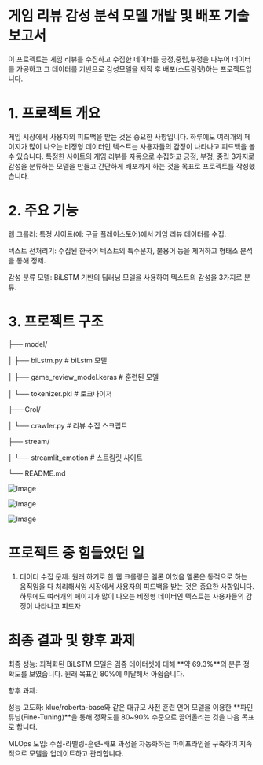 # 게임 리뷰 감성 분석 모델 개발 및 배포 기술 보고서

이 프로젝트는 게임 리뷰를 수집하고 수집한 데이터를 긍정,중립,부정을 나누어 데이터를 가공하고 그 데이터를 기반으로
감성모델을 제작 후 배포(스트림릿)하는 프로젝트입니다.

# 1. 프로젝트 개요

게임 시장에서 사용자의 피드백을 받는 것은 중요한 사항입니다. 하루에도 여러개의 페이지가 많이 나오는 비정형 데이터인
텍스트는 사용자들의 감정이 나타나고 피드백을 볼수 있습니다. 특정한 사이트의 게임 리뷰를 자동으로 수집하고 긍정, 부정, 중립 3가지로
감성을 분류하는 모델을 만들고 간단하게 배포까지 하는 것을 목표로 프로젝트를 작성했습니다.

# 2. 주요 기능

웹 크롤러: 특정 사이트(예: 구글 플레이스토어)에서 게임 리뷰 데이터를 수집. 

텍스트 전처리기: 수집된 한국어 텍스트의 특수문자, 불용어 등을 제거하고 형태소 분석을 통해 정제.

감성 분류 모델: BiLSTM 기반의 딥러닝 모델을 사용하여 텍스트의 감성을 3가지로 분류.

# 3. 프로젝트 구조

├── model/

│                 ├── biLstm.py               # biLstm 모델 

│                 ├── game_review_model.keras # 훈련된 모델

│                 └── tokenizer.pkl           # 토크나이저

├── Crol/

│                 └── crawler.py              # 리뷰 수집 스크립트

├── stream/

│                 └── streamlit_emotion       # 스트림릿 사이트

└── README.md 



![Image](https://github.com/user-attachments/assets/007b3ce1-85f3-4b18-8ff8-26b43319c03d)


![Image](https://github.com/user-attachments/assets/826a17b3-1f18-42e7-9024-958803490cac)


![Image](https://github.com/user-attachments/assets/8705377f-72ac-4704-a7e8-20f2a2c52ce1)


# 프로젝트 중 힘들었던 일

1. 데이터 수집
문제: 원래 하기로 한 웹 크롤링은 멜론 이었음 멜론은 동적으로 하는 움직임을 다 처리해서임 시장에서 사용자의 피드백을 받는 것은 중요한 사항입니다. 하루에도 여러개의 페이지가 많이 나오는 비정형 데이터인
텍스트는 사용자들의 감정이 나타나고 피드자

#  최종 결과 및 향후 과제
최종 성능: 최적화된 BiLSTM 모델은 검증 데이터셋에 대해 **약 69.3%**의 분류 정확도를 보였습니다. 원래 목표인 80%에 미달해서 아쉽습니다.

향후 과제:

성능 고도화: klue/roberta-base와 같은 대규모 사전 훈련 언어 모델을 이용한 **파인 튜닝(Fine-Tuning)**을 통해 정확도를 80~90% 수준으로 끌어올리는 것을 다음 목표로 합니다.

MLOps 도입: 수집-라벨링-훈련-배포 과정을 자동화하는 파이프라인을 구축하여 지속적으로 모델을 업데이트하고 관리합니다.
